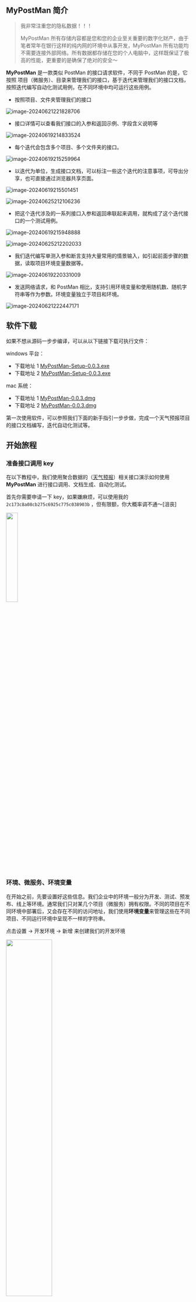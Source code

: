 ## MyPostMan 简介

> 我非常注重您的隐私数据！！！
>
> MyPostMan 所有存储内容都是您和您的企业至关重要的数字化财产，由于笔者常年在银行这样的纯内网的环境中从事开发，MyPostMan 所有功能均不需要连接外部网络。所有数据都存储在您的个人电脑中，这样既保证了极高的性能，更重要的是确保了绝对的安全～

**MyPostMan** 是一款类似 PostMan 的接口请求软件，不同于 PostMan 的是，它按照 项目（微服务）、目录来管理我们的接口，基于迭代来管理我们的接口文档，按照迭代编写自动化测试用例，在不同环境中均可运行这些用例。

* 按照项目、文件夹管理我们的接口

![image-20240621221828706](https://gitee.com/onlinetool/mypostman/raw/master/doc/images/image-20240621221828706.png)

* 接口详情可以查看我们接口的入参和返回示例、字段含义说明等

![image-20240619214833524](https://gitee.com/onlinetool/mypostman/raw/master/doc/images/image-20240619214833524.png)

* 每个迭代会包含多个项目、多个文件夹的接口。

![image-20240619215259964](https://gitee.com/onlinetool/mypostman/raw/master/doc/images/image-20240619215259964.png)

* 以迭代为单位，生成接口文档，可以标注一些这个迭代的注意事项，可导出分享，也可直接通过浏览器共享页面。

![image-20240619215501451](https://gitee.com/onlinetool/mypostman/raw/master/doc/images/image-20240619215501451.png)

![image-20240625212106236](https://gitee.com/onlinetool/mypostman/raw/master/doc/images/image-20240625212106236.png)

* 把这个迭代涉及的一系列接口入参和返回串联起来调用，就构成了这个迭代接口的一个测试用例。

![image-20240619215948888](https://gitee.com/onlinetool/mypostman/raw/master/doc/images/image-20240619215948888.png)

![image-20240625212202033](https://gitee.com/onlinetool/mypostman/raw/master/doc/images/image-20240625212202033.png)

* 我们迭代编写单测入参和断言支持大量常用的情景输入，如引起前面步骤的数据，读取项目环境变量数据等。

![image-20240619220331009](https://gitee.com/onlinetool/mypostman/raw/master/doc/images/image-20240619220331009.png)

* 发送网络请求，和 PostMan 相比，支持引用环境变量和使用随机数、随机字符串等作为参数。环境变量独立于项目和环境。

![image-20240621222447171](https://gitee.com/onlinetool/mypostman/raw/master/doc/images/image-20240621222447171.png)

## 软件下载

如果不想从源码一步步编译，可以从以下链接下载可执行文件：

windows 平台：
* 下载地址 1
    [ MyPostMan-Setup-0.0.3.exe](http://cdn.fanghailiang.cn/MyPostMan_Setup_0.0.3.exe)
* 下载地址 2
    [ MyPostMan-Setup-0.0.3.exe](https://gitee.com/onlinetool/mypostman/releases/download/v0.0.3/MyPostMan_Setup_0.0.3.exe)

mac 系统： 
* 下载地址 1
    [ MyPostMan-0.0.3.dmg](http://cdn.fanghailiang.cn/MyPostMan-0.0.3.dmg)
* 下载地址 2
    [ MyPostMan-0.0.3.dmg](https://gitee.com/onlinetool/mypostman/releases/download/v0.0.3/MyPostMan-0.0.3.dmg)

第一次使用软件，可以参照我们下面的新手指引一步步做，完成一个天气预报项目的接口文档编写，迭代自动化测试等。

## 开始旅程

### 准备接口调用 key

在以下教程中，我们使用聚合数据的（[天气预报](https://www.juhe.cn/docs/api/id/73)）相关接口演示如何使用  **MyPostMan** 进行接口调用、文档生成、自动化测试。

首先你需要申请一下 key，如果嫌麻烦，可以使用我的 `2c173c8a08cb275c6925c775c038903b` ，但有限额，你大概率调不通～[沮丧]

<img src="https://gitee.com/onlinetool/mypostman/raw/master/doc/images/image-20240617213801962-9322339.png" width="25%" />

### 环境、微服务、环境变量

在开始之前，先要设置好这些信息。我们企业中的环境一般分为开发、测试、预发布、线上等环境。通常我们只对某几个项目（微服务）拥有权限。不同的项目在不同环境中部署后，又会存在不同的访问地址，我们使用**环境变量**来管理这些在不同项目、不同运行环境中呈现不一样的字符串。

点击设置 -> 开发环境 -> 新增 来创建我们的开发环境

<img src="https://gitee.com/onlinetool/mypostman/raw/master/doc/images/image-20240617220409673-9322339.png" width="50%" />

点击设置 -> 微服务 -> 添加 来创建我们的项目

<img src="https://gitee.com/onlinetool/mypostman/raw/master/doc/images/image-20240617220824803-9322339.png" width="50%" />

在环境变量中设置我们这个项目在这个环境中，接口访问的 host 信息，点击设置->环境变量->选择项目（天气预报）->选择环境（本地环境）->api_host->编辑，下面填写的地址为 `http://apis.juhe.cn/simpleWeather/`  (注意，要求必须是以 `http:// ` 或者 `https://` 开头且以 /结尾的 url 地址)

<img src="https://gitee.com/onlinetool/mypostman/raw/master/doc/images/image-20240617221314708-9322339.png" width="50%" />

再新建一个环境变量，把我们准备阶段辛苦申请的 `appKey` 填进去。点击 设置 -> 环境变量 -> 添加。参数名称填写 **appKey**，参数值填写你刚刚申请的 key，我的填写 **2c173c8a08cb275c6925c775c038903b**

<img src="https://gitee.com/onlinetool/mypostman/raw/master/doc/images/image-20240617222042936-9322339.png" width="50%" />

以上这些，相当于我们初始化了一个项目。完成后效果如下

<img src="https://gitee.com/onlinetool/mypostman/raw/master/doc/images/image-20240617222343973-9322339.png" width="50%" />

### 迭代、接口测试、编写文档

我们这个天气预报项目 研发第一个迭代开发了两个接口：**查询支持的城市列表** 和 **根据城市查询未来天气**，

先创建一个迭代，在这个迭代里生产我们的接口文档，编写测试用例，最后迭代完成，接口合并到项目中，上线！

点击 设置 ->  版本迭代 -> 新增

我们现在通常是一个月一个迭代，因此我的迭代名称就是 **天气预报 2406**，因为我这个迭代涉及的项目就一个天气预报项目，所以微服务只选了一个。通常情况下，你们一个迭代会涉及很多个项目，都把它们选出来吧，多选漏选也无所谓，可以在 设置 -> 版本迭代 找到你的版本迭代，进行修改的。迭代说明是一个 markdown 的文案，这会在你们迭代的文档顶部展现出来，你、前端、测试 所有想要看迭代接口文档的人都会看到～

<img src="https://gitee.com/onlinetool/mypostman/raw/master/doc/images/image-20240617223431275-9322339.png" width="50%" />

当你的迭代上线后，可以关闭这个迭代，相当于归档，迭代变得不可修改，所有接口会按照关闭的先后顺序覆盖到你项目的接口列表中。

<img src="https://gitee.com/onlinetool/mypostman/raw/master/doc/images/image-20240617224124719-9322339.png" width="50%" />

------------

测试一下我写的查询支持城市列表接口是否正确：请求 -> 发送请求，选择项目（天气预报）-> 选择环境（本地环境）->请求方式（GET）->地址（cityList），参数 `key` 值 **{{appKey}}** （“{{”开头，“}}”结尾的值会引用我们环境变量的数据，最终发送网络请求的数据是环境变量设置的值而不是这个字符串本身；这个界面就是参照 PostMan；在你输入“{{”时，会自动提示出这个项目下所有的环境变量，因此输入不会太困难;）。点击发送请求按钮可以得到下图的响应，代表查询天气预报接口是可用的。

<img src="https://gitee.com/onlinetool/mypostman/raw/master/doc/images/image-20240617224843390-9322339.png" width="50%" />

<img src="https://gitee.com/onlinetool/mypostman/raw/master/doc/images/image-20240617225516978-9322339.png" width="50%" />

点击**发送请求**按钮上面的 **保存** 按钮，把刚刚自测验证通过的接口保存到这个迭代文档中。

我们需要告诉其他人，这个接口是用来干什么的，传的那些字段是什么含义，返回的那些字段又是什么含义，这些在我们的迭代文档中都会有所体现。另外这个接口是属于哪个迭代的，如果这个迭代涉及的接口太多，我们还要通过文件夹在迭代这个池子中进行接口和接口的分类。

<img src="https://gitee.com/onlinetool/mypostman/raw/master/doc/images/image-20240617225944198-9322339.png" width="50%" />

<img src="https://gitee.com/onlinetool/mypostman/raw/master/doc/images/image-20240617230025740-9322339.png" width="25%" />

<img src="https://gitee.com/onlinetool/mypostman/raw/master/doc/images/image-20240617230325802-9322339.png" width="20%" />

点击保存就在我们这个迭代中新建了第一个接口 ——查询支持的城市列表！

验证第二个接口，根据城市名称查询天气。请求->发送请求->选择项目->选择环境->请求方式（POST）->请求地址（query）。`key` 填写 `{{appKey}}` 读取 **appKey** 环境变量， `city` 填写 `上海`，代表查询上海这座城市的天气。发送请求得到以下响应：

<img src="https://gitee.com/onlinetool/mypostman/raw/master/doc/images/image-20240617230717963-9322339.png" width="50%" />

<img src="https://gitee.com/onlinetool/mypostman/raw/master/doc/images/image-20240617230928028-9322339.png" width="25%" />

看起来接口没有问题，我们点击保存按钮把这个接口存入迭代的接口文档中吧！选择好迭代、文件夹，填好接口名称、字段含义，over

<img src="https://gitee.com/onlinetool/mypostman/raw/master/doc/images/image-20240617231339155-9322339.png" width="40%" />

<img src="https://gitee.com/onlinetool/mypostman/raw/master/doc/images/image-20240617231452112-9322339.png" width="40%" />

下面看看我们的劳动成果，一份迭代的接口文档已经准备好了

在迭代导航下可以看到我们刚刚创建的迭代，点进来，可以看到这个迭代下面的接口列表，支持根据接口地址、接口说明、接口所属的项目（微服务），接口在迭代里的文件夹进行帅选；对接口列表的管理包括编辑、删除、设置排序值等。<u>在右下角漂浮着有一个迭代文档的按钮</u>

<img src="https://gitee.com/onlinetool/mypostman/raw/master/doc/images/image-20240617232158740-9322339.png" width="50%" />

点击迭代文档按钮，查看我们的迭代文档

<img src="https://gitee.com/onlinetool/mypostman/raw/master/doc/images/image-20240617232634539-9322339.png" width="40%" />

<img src="https://gitee.com/onlinetool/mypostman/raw/master/doc/images/image-20240617232654549-9322339.png" width="40%" />

不对，这个接口文档就我一个人能看到有个 p 用啊。别急，页面右下角漂浮着一个导出按钮，点击。支持将迭代的接口文档导出成 markdown 和 html 两种格式。

<img src="https://gitee.com/onlinetool/mypostman/raw/master/doc/images/image-20240617232856179-9322339.png" width="10%" />

<img src="https://gitee.com/onlinetool/mypostman/raw/master/doc/images/image-20240617233023302-9322339.png" width="10%" />

以下是导出的文档打开效果

<img src="https://gitee.com/onlinetool/mypostman/raw/master/doc/images/weather_report_2406_markdown.png" width="40%" />

<img src="https://gitee.com/onlinetool/mypostman/raw/master/doc/images/weather_report_2406_html.jpeg" width="50%" />

### 编写单测用例、执行测试

上面，我们在编写接口文档时，已经大概测试了单个接口是可用的。实际上，这些接口不是单独存在的，他们需要根据特定的使用场景，按一定的规则将这些接口的入参、返回值串联起来，通过一步步的断言验证在这个特定场景下，接口返回信息是正确无误的。

以我们的天气预报项目为例，上面验证了 **上海** 这个城市查询天气是没有问题的，然而我们的实际场景是：从支持的城市列表中任意拿出一个城市，都要求必须能够查询出这个城市的天气，只有这样才能确保我们的接口是真的可用。

新建一个单测用例：从单测菜单找到我们的迭代**天气预报 2406**，点击添加，单测名称我写的是 **任意城市查询天气**，点击确定。

<img src="https://gitee.com/onlinetool/mypostman/raw/master/doc/images/image-20240618073826853-9322339.png" width="50%" />

在这个单测用例中，包含两个步骤：

1. 查询城市列表
2. 从城市列表的返回中，任意选择一个城市名作为入参，查询该城市的天气

为了保证这些步骤顺利执行下去，每个步骤必须添加一个断言，断言失败终止执行测试用例，并告知亲在哪里断言出错了，入参是什么、返回是什么，方便你进行排查修复 bug。

<img src="https://gitee.com/onlinetool/mypostman/raw/master/doc/images/image-20240618074515174-9322339.png" width="50%" />

从单测列表中找到你新加的单测，右边三个点中找到添加步骤入口

接口选择 **天气预报** 项目 的 **支持城市列表** 接口，其他使用默认值即可。注意 `Content-Type` 应该是 `application/x-www-form-urlencoded`。`{{appKey}}`会从接口关联的项目的环境变量中读取对应的环境变量值。

<img src="https://gitee.com/onlinetool/mypostman/raw/master/doc/images/image-20240618074801086-9322339.png" width="50%" />

<img src="https://gitee.com/onlinetool/mypostman/raw/master/doc/images/image-20240618074923541-9322339.png" width="50%" />

<img src="https://gitee.com/onlinetool/mypostman/raw/master/doc/images/image-20240618075132697-9322339.png" width="50%" />

**<u>从表达式生成器中可以看到，支持的数据来源有 环境变量、固定值、还有从前面步骤实际调用过程中产生的 header、body、param、response 等数据。另外环境变量包含一些特殊的以 `$` 开头的字符串，它用于生成随机字符串、随机 int、随机 long 等数据。</u>** 这些是自动化单元测试的灵魂核心！

<img src="https://gitee.com/onlinetool/mypostman/raw/master/doc/images/image-20240618075457751-9322339.png" width="50%" />

下面填写返回断言：这个接口的断言是要求 **接口返回正确的错误码**，也就是 error_code 必须是 0

<img src="https://gitee.com/onlinetool/mypostman/raw/master/doc/images/image-20240618080338088-9322339.png" width="50%" />

<img src="https://gitee.com/onlinetool/mypostman/raw/master/doc/images/image-20240618080439997-9322339.png" width="50%" />

最终生成下面的断言表达式，支持添加多个断言的，他们之间是且的关系。点击添加步骤按钮，添加我们第一个单元测试的第一个步骤。

<img src="https://gitee.com/onlinetool/mypostman/raw/master/doc/images/image-20240618080506166-9322339.png" width="50%" />

我们可以试着运行一下测试用例，看一下效果，选择环境->本地环境，执行用例按钮点击。

<img src="https://gitee.com/onlinetool/mypostman/raw/master/doc/images/image-20240618080742163-9322339.png" width="50%" />

<img src="https://gitee.com/onlinetool/mypostman/raw/master/doc/images/image-20240618214339325-9322339.png" width="50%" />

从图中可以看到，我们的执行结果是成功的，也可以看到，我们每个步骤、接口调用的入参、返回值，断言两边的计算结果，方便我们在遇到失败时进行排障。

再接再厉，添加第二个接口，拿刚刚成功的获取城市列表接口返回的 **任意一个城市**作为入参，调用查询天气预报接口，断言接口返回的城市就是我们入参提供的来自于城市列表接口返回的任意城市。（有点绕，诶，看图）

<img src="https://gitee.com/onlinetool/mypostman/raw/master/doc/images/image-20240618215123134-9322339.png" width="50%" />

<img src="https://gitee.com/onlinetool/mypostman/raw/master/doc/images/image-20240618215210932-9322339.png" width="50%" />

下面是高能区，仔细看图

<img src="https://gitee.com/onlinetool/mypostman/raw/master/doc/images/image-20240618215400630-9322339.png" width="50%" />

<img src="https://gitee.com/onlinetool/mypostman/raw/master/doc/images/image-20240618215828836-9322339.png" width="50%" />

`result.*random().city` 是参数数据源的具体路径，result 下面是一个数据，我们选数组下面的任意的一个元素，拿到这个元素后，我们使用他的 **city** 字段作为入参。（放心，在输入“.”号时会自动触发语法提示，输入这些不会太难，你体验一下就知道了～）

点击确定，入参已经填好了

<img src="https://gitee.com/onlinetool/mypostman/raw/master/doc/images/image-20240618220120188-9322339.png" width="50%" />

下面添加返回断言，我的断言名称是 **接口的返回城市名称字段需要与入参的城市名一致**

<img src="https://gitee.com/onlinetool/mypostman/raw/master/doc/images/image-20240618220312046-9322339.png" width="50%" />

这个能看懂吧？我们拿当前步骤执行结果中的 `result.city` 路径的数据作为断言的左侧。

<img src="https://gitee.com/onlinetool/mypostman/raw/master/doc/images/image-20240618220453663-9322339.png" width="50%" />

这个是拿我们当前步骤 body 入参的 `city` 路径的实际数值作为断言比较的对象，结果如下：

<img src="https://gitee.com/onlinetool/mypostman/raw/master/doc/images/image-20240618220612691-9322339.png" width="50%" />

<img src="https://gitee.com/onlinetool/mypostman/raw/master/doc/images/image-20240618220646552-9322339.png" width="50%" />

可以看到，我们已经添加好了两个步骤，下面在 **本地环境** 下执行我们的用例。

返回成功的截图我就不发了，看一下我们第二个接口的入参：

<img src="https://gitee.com/onlinetool/mypostman/raw/master/doc/images/image-20240618220937586.png" width="50%" />

我们从城市列表接口的返回中随机取了一个叫 **酒泉** 的城市查询了天气预报，返回的城市名称正是**酒泉**，断言成功！

<img src="https://gitee.com/onlinetool/mypostman/raw/master/doc/images/image-20240618221138782-9322339.png" width="50%" />

好了，我们的入门教程就到这里，其他功能，比如备份、还原数据库，从 PostMan 导入接口到项目等功能，自行探索。啰嗦一句，最好定时备份一下数据库！

## 与作者交互

您对软件有任何批评建议，可以加我微信沟通，二维码如下：

<img src="https://gitee.com/onlinetool/mypostman/raw/master/doc/images/image-20240619222612484.png" width="50%" />

软件目前所有功能均不收费，无需连接外部网络即可使用。如果觉得帮到了你，可以不吝打赏一个鸡腿哦，打赏二维码如下：

<img src="https://gitee.com/onlinetool/mypostman/raw/master/doc/images/image-20240619222828912.png" width="50%" />

最后最最重要的是，如果你恰好有个坑位，不妨介绍给我，坐标 - 上海。